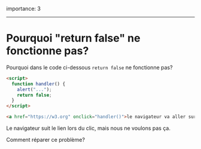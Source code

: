 importance: 3

---

# Pourquoi "return false" ne fonctionne pas?

Pourquoi dans le code ci-dessous `return false` ne fonctionne pas?

```html autorun run
<script>
  function handler() {
    alert("...");
    return false;
  }
</script>

<a href="https://w3.org" onclick="handler()">le navigateur va aller sur w3.org</a>
```

Le navigateur suit le lien lors du clic, mais nous ne voulons pas ça.

Comment réparer ce problème?
